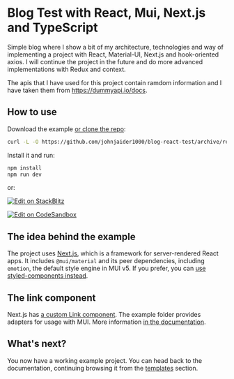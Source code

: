 # Blog Test with React, Mui, Next.js and TypeScript

Simple blog where I show a bit of my architecture, technologies and way of implementing a project with React, Material-UI, Next.js and hook-oriented axios. I will continue the project in the future and do more advanced implementations with Redux and context.

The apis that I have used for this project contain ramdom information and I have taken them from https://dummyapi.io/docs.

## How to use

Download the example [or clone the repo](https://github.com/johnjaider1000/blog-react-test):

<!-- #default-branch-switch -->

```sh
curl -L -O https://github.com/johnjaider1000/blog-react-test/archive/refs/heads/main.zip && unzip -a main.zip && rm -rf main.zip && cd nextjs-typescript-mui-base-main
```

Install it and run:

```sh
npm install
npm run dev
```

or:

<!-- #default-branch-switch -->

[![Edit on StackBlitz](https://developer.stackblitz.com/img/open_in_stackblitz.svg)](https://stackblitz.com/github.com/johnjaider1000/blog-react-test)

[![Edit on CodeSandbox](https://codesandbox.io/static/img/play-codesandbox.svg)](https://codesandbox.io/s/github/mui/material-ui/tree/master/examples/nextjs-with-typescript)

## The idea behind the example

The project uses [Next.js](https://github.com/vercel/next.js), which is a framework for server-rendered React apps.
It includes `@mui/material` and its peer dependencies, including `emotion`, the default style engine in MUI v5. If you prefer, you can [use styled-components instead](https://mui.com/material-ui/guides/interoperability/#styled-components).

## The link component

Next.js has [a custom Link component](https://nextjs.org/docs/api-reference/next/link).
The example folder provides adapters for usage with MUI.
More information [in the documentation](https://mui.com/material-ui/guides/routing/#next-js).

## What's next?

<!-- #default-branch-switch -->

You now have a working example project.
You can head back to the documentation, continuing browsing it from the [templates](https://mui.com/material-ui/getting-started/templates/) section.
